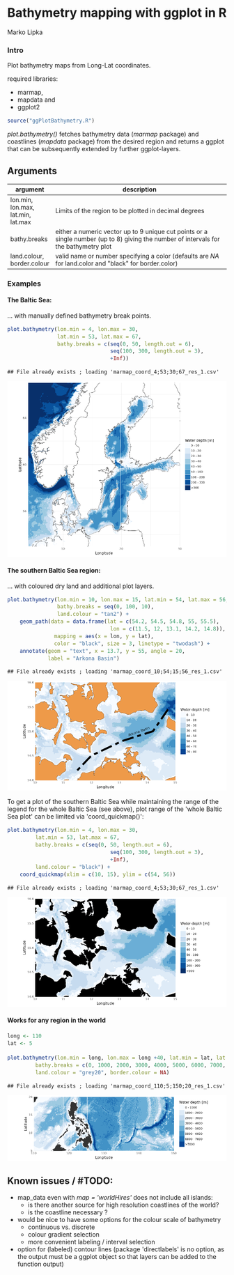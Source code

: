 Bathymetry mapping with ggplot in R
================
Marko Lipka

### Intro

Plot bathymetry maps from Long-Lat coordinates.

required libraries:
+ marmap,
+ mapdata and
+ ggplot2

``` r
source("ggPlotBathymetry.R")
```

*plot.bathymetry()* fetches bathymetry data (*marmap* package) and coastlines (*mapdata* package) from the desired region and returns a ggplot that can be subsequently extended by further ggplot-layers.

Arguments
---------

<table>
<colgroup>
<col width="11%" />
<col width="88%" />
</colgroup>
<thead>
<tr class="header">
<th>argument</th>
<th>description</th>
</tr>
</thead>
<tbody>
<tr class="odd">
<td>lon.min, lon.max, lat.min, lat.max</td>
<td>Limits of the region to be plotted in decimal degrees</td>
</tr>
<tr class="even">
<td>bathy.breaks</td>
<td>either a numeric vector up to 9 unique cut points or a single number (up to 8) giving the number of intervals for the bathymetry plot</td>
</tr>
<tr class="odd">
<td>land.colour, border.colour</td>
<td>valid name or number specifying a color (defaults are <em>NA</em> for land.color and &quot;black&quot; for border.color)</td>
</tr>
</tbody>
</table>

### Examples

#### The Baltic Sea:

... with manually defined bathymetry break points.

``` r
plot.bathymetry(lon.min = 4, lon.max = 30,
                lat.min = 53, lat.max = 67,
                bathy.breaks = c(seq(0, 50, length.out = 6),
                                 seq(100, 300, length.out = 3),
                                 +Inf))
```

    ## File already exists ; loading 'marmap_coord_4;53;30;67_res_1.csv'

![](README_files/figure-markdown_github/Map_BalticSea-1.png)

#### The southern Baltic Sea region:

... with coloured dry land and additional plot layers.

``` r
plot.bathymetry(lon.min = 10, lon.max = 15, lat.min = 54, lat.max = 56, 
                bathy.breaks = seq(0, 100, 10),
                land.colour = "tan2") +
    geom_path(data = data.frame(lat = c(54.2, 54.5, 54.8, 55, 55.5),
                                 lon = c(11.5, 12, 13.1, 14.2, 14.8)),
               mapping = aes(x = lon, y = lat),
               color = "black", size = 3, linetype = "twodash") +
    annotate(geom = "text", x = 13.7, y = 55, angle = 20,
             label = "Arkona Basin")
```

    ## File already exists ; loading 'marmap_coord_10;54;15;56_res_1.csv'

![](README_files/figure-markdown_github/Map_SouthernBalticSea_ownDepRange-1.png)

To get a plot of the southern Baltic Sea while maintaining the range of the legend for the whole Baltic Sea (see above), plot range of the 'whole Baltic Sea plot' can be limited via 'coord\_quickmap()':

``` r
plot.bathymetry(lon.min = 4, lon.max = 30,
         lat.min = 53, lat.max = 67,
         bathy.breaks = c(seq(0, 50, length.out = 6),
                                 seq(100, 300, length.out = 3),
                                 +Inf),
         land.colour = "black") +
    coord_quickmap(xlim = c(10, 15), ylim = c(54, 56))
```

    ## File already exists ; loading 'marmap_coord_4;53;30;67_res_1.csv'

![](README_files/figure-markdown_github/Map_SouthernBalticSea-1.png)

#### Works for any region in the world

``` r
long <- 110
lat <- 5

plot.bathymetry(lon.min = long, lon.max = long +40, lat.min = lat, lat.max = lat + 15, 
         bathy.breaks = c(0, 1000, 2000, 3000, 4000, 5000, 6000, 7000, +Inf),
         land.colour = "grey20", border.colour = NA)
```

    ## File already exists ; loading 'marmap_coord_110;5;150;20_res_1.csv'

![](README_files/figure-markdown_github/Map_randomRegion-1.png)

Known issues / \#TODO:
----------------------

-   map\_data even with *map = 'worldHires'* does not include all islands:
    -   is there another source for high resolution coastlines of the world?
    -   is the coastline necessary ?
-   would be nice to have some options for the colour scale of bathymetry
    -   continuous vs. discrete
    -   colour gradient selection
    -   more convenient labeling / interval selection
-   option for (labeled) contour lines (package 'directlabels' is no option, as the output must be a ggplot object so that layers can be added to the function output)
